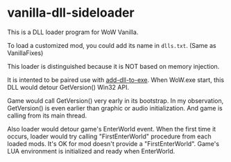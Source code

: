 # vanilla-dll-sideloader

This is a DLL loader program for WoW Vanilla. 

To load a customized mod, you could add its name in `dlls.txt`. (Same as VanillaFixes)


This loader is distinguished because it is NOT based on memory injection.

It is intented to be paired use with [add-dll-to-exe](https://github.com/allfoxwy/add-dll-to-exe). When WoW.exe start, this DLL would detour GetVersion() Win32 API.

Game would call GetVersion() very early in its bootstrap. In my observation, GetVersion() is even earlier than graphic or audio initialization. And game is calling from its main thread.

Also loader would detour game's EnterWorld event. When the first time it occurs, loader would try calling "FirstEnterWorld" procedure from each loaded mods. It's OK for mod doesn't provide a "FirstEnterWorld". Game's LUA environment is initialized and ready when EnterWorld.


